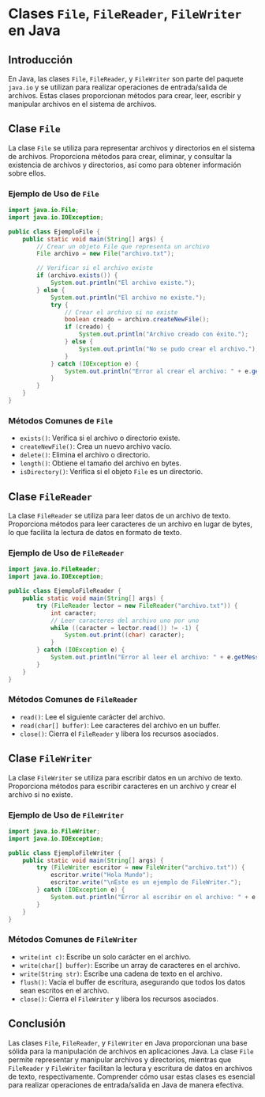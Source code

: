 # Clases `File`, `FileReader`, `FileWriter` en Java

## Introducción

En Java, las clases `File`, `FileReader`, y `FileWriter` son parte del paquete `java.io` y se utilizan para realizar operaciones de entrada/salida de archivos. Estas clases proporcionan métodos para crear, leer, escribir y manipular archivos en el sistema de archivos.

## Clase `File`

La clase `File` se utiliza para representar archivos y directorios en el sistema de archivos. Proporciona métodos para crear, eliminar, y consultar la existencia de archivos y directorios, así como para obtener información sobre ellos.

### Ejemplo de Uso de `File`

```java
import java.io.File;
import java.io.IOException;

public class EjemploFile {
    public static void main(String[] args) {
        // Crear un objeto File que representa un archivo
        File archivo = new File("archivo.txt");

        // Verificar si el archivo existe
        if (archivo.exists()) {
            System.out.println("El archivo existe.");
        } else {
            System.out.println("El archivo no existe.");
            try {
                // Crear el archivo si no existe
                boolean creado = archivo.createNewFile();
                if (creado) {
                    System.out.println("Archivo creado con éxito.");
                } else {
                    System.out.println("No se pudo crear el archivo.");
                }
            } catch (IOException e) {
                System.out.println("Error al crear el archivo: " + e.getMessage());
            }
        }
    }
}
```

### Métodos Comunes de `File`

- `exists()`: Verifica si el archivo o directorio existe.
- `createNewFile()`: Crea un nuevo archivo vacío.
- `delete()`: Elimina el archivo o directorio.
- `length()`: Obtiene el tamaño del archivo en bytes.
- `isDirectory()`: Verifica si el objeto `File` es un directorio.

## Clase `FileReader`

La clase `FileReader` se utiliza para leer datos de un archivo de texto. Proporciona métodos para leer caracteres de un archivo en lugar de bytes, lo que facilita la lectura de datos en formato de texto.

### Ejemplo de Uso de `FileReader`

```java
import java.io.FileReader;
import java.io.IOException;

public class EjemploFileReader {
    public static void main(String[] args) {
        try (FileReader lector = new FileReader("archivo.txt")) {
            int caracter;
            // Leer caracteres del archivo uno por uno
            while ((caracter = lector.read()) != -1) {
                System.out.print((char) caracter);
            }
        } catch (IOException e) {
            System.out.println("Error al leer el archivo: " + e.getMessage());
        }
    }
}
```

### Métodos Comunes de `FileReader`

- `read()`: Lee el siguiente carácter del archivo.
- `read(char[] buffer)`: Lee caracteres del archivo en un buffer.
- `close()`: Cierra el `FileReader` y libera los recursos asociados.

## Clase `FileWriter`

La clase `FileWriter` se utiliza para escribir datos en un archivo de texto. Proporciona métodos para escribir caracteres en un archivo y crear el archivo si no existe.

### Ejemplo de Uso de `FileWriter`

```java
import java.io.FileWriter;
import java.io.IOException;

public class EjemploFileWriter {
    public static void main(String[] args) {
        try (FileWriter escritor = new FileWriter("archivo.txt")) {
            escritor.write("Hola Mundo");
            escritor.write("\nEste es un ejemplo de FileWriter.");
        } catch (IOException e) {
            System.out.println("Error al escribir en el archivo: " + e.getMessage());
        }
    }
}
```

### Métodos Comunes de `FileWriter`

- `write(int c)`: Escribe un solo carácter en el archivo.
- `write(char[] buffer)`: Escribe un array de caracteres en el archivo.
- `write(String str)`: Escribe una cadena de texto en el archivo.
- `flush()`: Vacía el buffer de escritura, asegurando que todos los datos sean escritos en el archivo.
- `close()`: Cierra el `FileWriter` y libera los recursos asociados.

## Conclusión

Las clases `File`, `FileReader`, y `FileWriter` en Java proporcionan una base sólida para la manipulación de archivos en aplicaciones Java. La clase `File` permite representar y manipular archivos y directorios, mientras que `FileReader` y `FileWriter` facilitan la lectura y escritura de datos en archivos de texto, respectivamente. Comprender cómo usar estas clases es esencial para realizar operaciones de entrada/salida en Java de manera efectiva.
